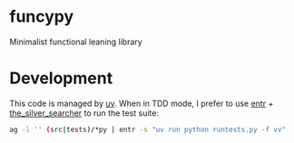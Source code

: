 # funcypy

Minimalist functional leaning library

# Development

This code is managed by [uv](https://docs.astral.sh/uv). When in TDD mode, I prefer to use [entr](https://github.com/eradman/entr) + [the_silver_searcher](https://github.com/ggreer/the_silver_searcher) to run the test suite:

```sh
ag -l '' (src|tests)/*py | entr -s "uv run python runtests.py -f vv"
```